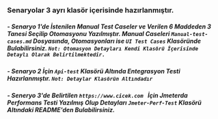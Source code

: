 ###  Senaryolar 3 ayrı klasör içerisinde hazırlanmıştır.
##### - Senaryo 1'de İstenilen Manual Test Caseler ve Verilen 6 Maddeden 3 Tanesi Seçilip Otomasyonu Yazılmıştır. Manual Caseleri `Manual-test-cases.md` Dosyasında, Otomasyonları ise `UI Test Cases` Klasöründe Bulabilirsiniz. `Not: Otomasyon Detayları Kendi Klasörü İçerisinde Detaylı Olarak Belirtilmektedir.`
##### - Senaryo 2 İçin `Api-test` Klasörü Altında Entegrasyon Testi Hazırlanmıştır. `Not: Detaylar Klasörün Altındadır`
##### - Seneryo 3'de Belirtilen `https://www.cicek.com ` İçin Jmeterda Performans Testi Yazılmış Olup Detayları `Jmeter-Perf-Test` Klasörü Altındaki README'den Bulabilirsiniz.
